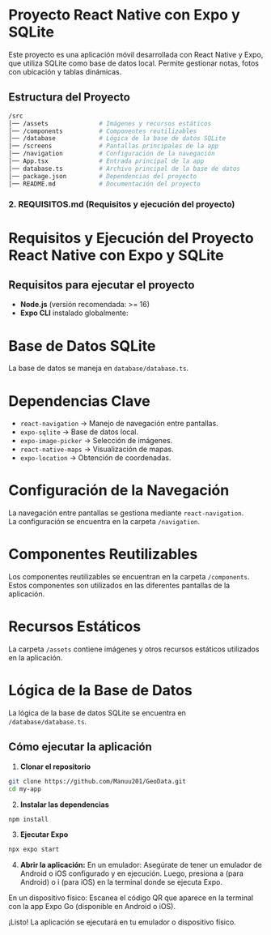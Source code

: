 # Proyecto React Native con Expo y SQLite

Este proyecto es una aplicación móvil desarrollada con React Native y Expo, que utiliza SQLite como base de datos local. Permite gestionar notas, fotos con ubicación y tablas dinámicas.

## Estructura del Proyecto

```bash
/src
│── /assets              # Imágenes y recursos estáticos
│── /components          # Componentes reutilizables
│── /database            # Lógica de la base de datos SQLite
│── /screens             # Pantallas principales de la app
│── /navigation          # Configuración de la navegación
│── App.tsx              # Entrada principal de la app
│── database.ts          # Archivo principal de la base de datos
│── package.json         # Dependencias del proyecto
│── README.md            # Documentación del proyecto
```

### 2. **REQUISITOS.md** (Requisitos y ejecución del proyecto)

# Requisitos y Ejecución del Proyecto React Native con Expo y SQLite

## Requisitos para ejecutar el proyecto

- **Node.js** (versión recomendada: >= 16)
- **Expo CLI** instalado globalmente:



# Base de Datos SQLite

La base de datos se maneja en `database/database.ts`.  


# Dependencias Clave

- `react-navigation` → Manejo de navegación entre pantallas.
- `expo-sqlite` → Base de datos local.
- `expo-image-picker` → Selección de imágenes.
- `react-native-maps` → Visualización de mapas.
- `expo-location` → Obtención de coordenadas.

# Configuración de la Navegación

La navegación entre pantallas se gestiona mediante `react-navigation`.  
La configuración se encuentra en la carpeta `/navigation`.

# Componentes Reutilizables

Los componentes reutilizables se encuentran en la carpeta `/components`.  
Estos componentes son utilizados en las diferentes pantallas de la aplicación.


# Recursos Estáticos

La carpeta `/assets` contiene imágenes y otros recursos estáticos utilizados en la aplicación.

# Lógica de la Base de Datos

La lógica de la base de datos SQLite se encuentra en `/database/database.ts`.  


## Cómo ejecutar la aplicación

1. **Clonar el repositorio**

```sh
git clone https://github.com/Manuu201/GeoData.git
cd my-app
```
2. **Instalar las dependencias**
```sh
npm install
```
3. **Ejecutar Expo**
```sh
npx expo start
```
4. **Abrir la aplicación:**
En un emulador: Asegúrate de tener un emulador de Android o iOS configurado y en ejecución. Luego, presiona a (para Android) o i (para iOS) en la terminal donde se ejecuta Expo.


En un dispositivo físico: Escanea el código QR que aparece en la terminal con la app Expo Go (disponible en Android o iOS).


¡Listo! La aplicación se ejecutará en tu emulador o dispositivo físico.



